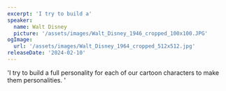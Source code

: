 ```yaml
---
excerpt: 'I try to build a'
speaker:
  name: Walt Disney
  picture: '/assets/images/Walt_Disney_1946_cropped_100x100.JPG'
ogImage:
  url: '/assets/images/Walt_Disney_1964_cropped_512x512.jpg'
releaseDate: '2024-02-10'
---
```


'I try to build a full personality for each of our cartoon characters to make them personalities.'
